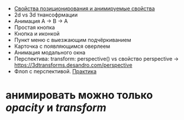 - [Свойства позиционирования и анимируемые свойства](https://medium.com/@ArthurFinkler/css-animations-translate-vs-absolute-positioning-and-background-position-dd39fbdeade5)
- 2d vs 3d тнансофрмации
- Анимация A -> B -> A
- Простая кнопка
- Кнопка и иконкой
- Пункт меню с выезжающим подчёркиванием
- Карточка с появляющимся оверлеем
- Анимация модального окна
- Перспектива: transform: perspective() vs свойство perspective ->
  https://3dtransforms.desandro.com/perspective
- Флоп с перспективой. [Практика](https://3dtransforms.desandro.com/card-flip)

# анимировать можно только _opacity_ и _transform_
